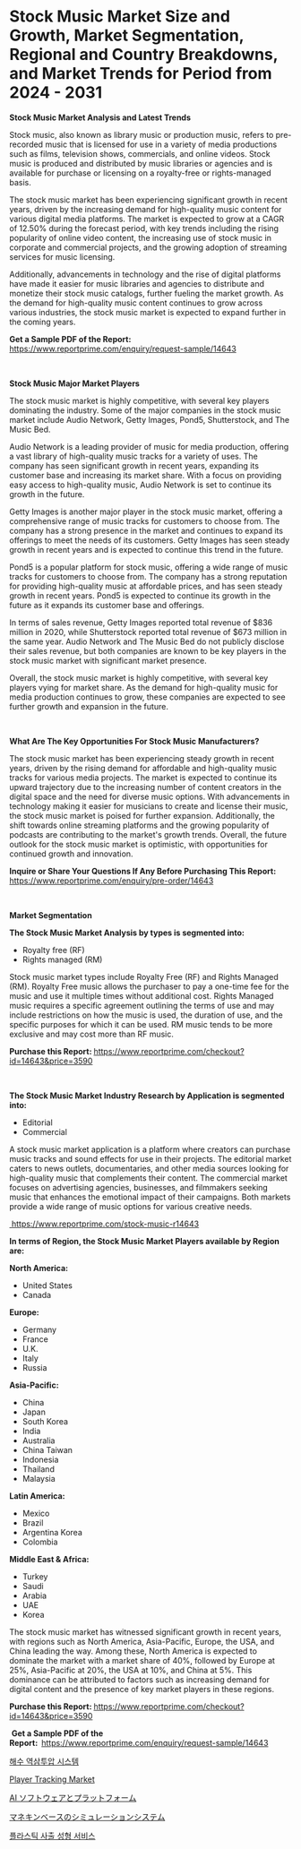 <p><h1>Stock Music Market Size and Growth, Market Segmentation, Regional and Country Breakdowns, and Market Trends for Period from 2024 -  2031</h1></p><p><strong>Stock Music Market Analysis and Latest Trends</strong></p>
<p><p>Stock music, also known as library music or production music, refers to pre-recorded music that is licensed for use in a variety of media productions such as films, television shows, commercials, and online videos. Stock music is produced and distributed by music libraries or agencies and is available for purchase or licensing on a royalty-free or rights-managed basis.</p><p>The stock music market has been experiencing significant growth in recent years, driven by the increasing demand for high-quality music content for various digital media platforms. The market is expected to grow at a CAGR of 12.50% during the forecast period, with key trends including the rising popularity of online video content, the increasing use of stock music in corporate and commercial projects, and the growing adoption of streaming services for music licensing.</p><p>Additionally, advancements in technology and the rise of digital platforms have made it easier for music libraries and agencies to distribute and monetize their stock music catalogs, further fueling the market growth. As the demand for high-quality music content continues to grow across various industries, the stock music market is expected to expand further in the coming years.</p></p>
<p><strong>Get a Sample PDF of the Report:&nbsp;</strong> <a href="https://www.reportprime.com/enquiry/request-sample/14643">https://www.reportprime.com/enquiry/request-sample/14643</a></p>
<p>&nbsp;</p>
<p><strong>Stock Music Major Market Players</strong></p>
<p><p>The stock music market is highly competitive, with several key players dominating the industry. Some of the major companies in the stock music market include Audio Network, Getty Images, Pond5, Shutterstock, and The Music Bed.</p><p>Audio Network is a leading provider of music for media production, offering a vast library of high-quality music tracks for a variety of uses. The company has seen significant growth in recent years, expanding its customer base and increasing its market share. With a focus on providing easy access to high-quality music, Audio Network is set to continue its growth in the future.</p><p>Getty Images is another major player in the stock music market, offering a comprehensive range of music tracks for customers to choose from. The company has a strong presence in the market and continues to expand its offerings to meet the needs of its customers. Getty Images has seen steady growth in recent years and is expected to continue this trend in the future.</p><p>Pond5 is a popular platform for stock music, offering a wide range of music tracks for customers to choose from. The company has a strong reputation for providing high-quality music at affordable prices, and has seen steady growth in recent years. Pond5 is expected to continue its growth in the future as it expands its customer base and offerings.</p><p>In terms of sales revenue, Getty Images reported total revenue of $836 million in 2020, while Shutterstock reported total revenue of $673 million in the same year. Audio Network and The Music Bed do not publicly disclose their sales revenue, but both companies are known to be key players in the stock music market with significant market presence.</p><p>Overall, the stock music market is highly competitive, with several key players vying for market share. As the demand for high-quality music for media production continues to grow, these companies are expected to see further growth and expansion in the future.</p></p>
<p>&nbsp;</p>
<p><strong>What Are The Key Opportunities For Stock Music Manufacturers?</strong></p>
<p><p>The stock music market has been experiencing steady growth in recent years, driven by the rising demand for affordable and high-quality music tracks for various media projects. The market is expected to continue its upward trajectory due to the increasing number of content creators in the digital space and the need for diverse music options. With advancements in technology making it easier for musicians to create and license their music, the stock music market is poised for further expansion. Additionally, the shift towards online streaming platforms and the growing popularity of podcasts are contributing to the market's growth trends. Overall, the future outlook for the stock music market is optimistic, with opportunities for continued growth and innovation.</p></p>
<p><strong>Inquire or Share Your Questions If Any Before Purchasing This Report:</strong> <a href="https://www.reportprime.com/enquiry/pre-order/14643">https://www.reportprime.com/enquiry/pre-order/14643</a></p>
<p>&nbsp;</p>
<p><strong>Market Segmentation</strong></p>
<p><strong>The Stock Music Market Analysis by types is segmented into:</strong></p>
<p><ul><li>Royalty free (RF)</li><li>Rights managed (RM)</li></ul></p>
<p><p>Stock music market types include Royalty Free (RF) and Rights Managed (RM). Royalty Free music allows the purchaser to pay a one-time fee for the music and use it multiple times without additional cost. Rights Managed music requires a specific agreement outlining the terms of use and may include restrictions on how the music is used, the duration of use, and the specific purposes for which it can be used. RM music tends to be more exclusive and may cost more than RF music.</p></p>
<p><strong>Purchase this Report:&nbsp;</strong><a href="https://www.reportprime.com/checkout?id=14643&price=3590">https://www.reportprime.com/checkout?id=14643&price=3590</a></p>
<p>&nbsp;</p>
<p><strong>The Stock Music Market Industry Research by Application is segmented into:</strong></p>
<p><ul><li>Editorial</li><li>Commercial</li></ul></p>
<p><p>A stock music market application is a platform where creators can purchase music tracks and sound effects for use in their projects. The editorial market caters to news outlets, documentaries, and other media sources looking for high-quality music that complements their content. The commercial market focuses on advertising agencies, businesses, and filmmakers seeking music that enhances the emotional impact of their campaigns. Both markets provide a wide range of music options for various creative needs.</p></p>
<p><a href="https://www.reportprime.com/stock-music-r14643">&nbsp;https://www.reportprime.com/stock-music-r14643</a></p>
<p><strong>In terms of Region, the Stock Music Market Players available by Region are:</strong></p>
<p>
    <p> <strong> North America: </strong>
        <ul>
            <li>United States</li>
            <li>Canada</li>
        </ul>
        </p> 
    <p> <strong> Europe: </strong>
        <ul>
            <li>Germany</li>
            <li>France</li>
            <li>U.K.</li>
            <li>Italy</li>
            <li>Russia</li>
        </ul>
        </p> 
    <p> <strong> Asia-Pacific: </strong>
        <ul>
            <li>China</li>
            <li>Japan</li>
            <li>South Korea</li>
            <li>India</li>
            <li>Australia</li>
            <li>China Taiwan</li>
            <li>Indonesia</li>
            <li>Thailand</li>
            <li>Malaysia</li>
        </ul>
        </p> 
    <p> <strong> Latin America: </strong>
        <ul>
            <li>Mexico</li>
            <li>Brazil</li>
            <li>Argentina Korea</li>
            <li>Colombia</li>
        </ul>
        </p> 
    <p> <strong> Middle East & Africa: </strong>
        <ul>
            <li>Turkey</li>
            <li>Saudi</li>
            <li>Arabia</li>
            <li>UAE</li>
            <li>Korea</li>
        </ul>
    </p>
    </p>
<p><p>The stock music market has witnessed significant growth in recent years, with regions such as North America, Asia-Pacific, Europe, the USA, and China leading the way. Among these, North America is expected to dominate the market with a market share of 40%, followed by Europe at 25%, Asia-Pacific at 20%, the USA at 10%, and China at 5%. This dominance can be attributed to factors such as increasing demand for digital content and the presence of key market players in these regions.</p></p>
<p><strong>Purchase this Report: </strong><a href="https://www.reportprime.com/checkout?id=14643&price=3590">https://www.reportprime.com/checkout?id=14643&price=3590</a></p>
<p>&nbsp;<strong>Get a Sample PDF of the Report:&nbsp;&nbsp;</strong><a href="https://www.reportprime.com/enquiry/request-sample/14643">https://www.reportprime.com/enquiry/request-sample/14643</a></p>
<p><strong></strong></p>
<p><p><a href="https://github.com/TitusBoyer1/Market-Research-Report-List-1/blob/main/296560175525.md">해수 역삼투압 시스템</a></p><p><a href="https://github.com/KeeganBarrows2023/Market-Research-Report-List-1/blob/main/player-tracking-market.md">Player Tracking Market</a></p><p><a href="https://github.com/MacyOrn/Market-Research-Report-List-1/blob/main/174935981038.md">AI ソフトウェアとプラットフォーム</a></p><p><a href="https://github.com/charm854/Market-Research-Report-List-1/blob/main/450640081037.md">マネキンベースのシミュレーションシステム</a></p><p><a href="https://github.com/RickyMetzDVM/Market-Research-Report-List-1/blob/main/740403975526.md">플라스틱 사출 성형 서비스</a></p></p>